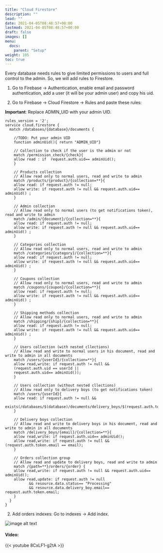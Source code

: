 ```yaml
---
title: "Cloud Firestore"
description: ""
lead: ""
date: 2021-04-05T08:48:57+00:00
lastmod: 2021-04-05T08:48:57+00:00
draft: false
images: []
menu:
  docs:
    parent: "Setup"
weight: 105
toc: true
---
```

Every database needs rules to give limited permissions to users and full
control to the admin. So, we will add rules to Firestore.

1. Go to Firebase → Authentication, enable email and password authentication, add a user (it will be your admin user) and copy his uid.

2. Go to Firebase → Cloud Firestore → Rules and paste these rules:

**Important**: Replace ADMIN_UID with your admin UID.

```
rules_version = '2';
service cloud.firestore {
  match /databases/{database}/documents {

    //TODO: Put your admin UID
    function adminUid(){ return "ADMIN_UID"}

    // Collection to check if the user is the admin or not
    match /permission_check/{check}{
    allow read : if  request.auth.uid== adminUid();
    }

    // Products collection
    // Allow read only to normal users, read and write to admin
    match /products/{product}/{collection=**}{
    allow read: if request.auth != null;
    allow write: if request.auth != null && request.auth.uid== adminUid() ;
    }

    // Admin collection
    // Allow read only to normal users (to get notifications token), read and write to admin
    match /admin/{document}/{collection=**}{
    allow read: if request.auth != null;
    allow write: if request.auth != null && request.auth.uid== adminUid() ;
    }

    // Categories collection
    // Allow read only to normal users, read and write to admin
    match /categories/{category}/{collection=**}{
    allow read: if request.auth != null;
    allow write: if request.auth != null && request.auth.uid== adminUid() ;
    }

    // Coupons collection
    // Allow read only to normal users, read and write to admin
    match /coupons/{coupon}/{collection=**}{
    allow read: if request.auth != null;
    allow write: if request.auth != null && request.auth.uid== adminUid() ;
    }

    // Shipping methods collection
    // Allow read only to normal users, read and write to admin
    match /shipping/{ship}/{collection=**}{
    allow read: if request.auth != null;
    allow write: if request.auth != null && request.auth.uid== adminUid() ;
    }

    // Users collection (with nested cllections)
    // Allow read and write to normal users in his document, read and write to admin in all documents
    match /users/{userId}/{collection=**}{
    allow read,write: if request.auth != null &&
    (request.auth.uid == userId ||
    request.auth.uid== adminUid());
    }

    // Users collection (without nested cllections)
    // Allow read only to delivery boys (to get notifications token)
    match /users/{userId}{
    allow read: if request.auth != null &&
    exists(/databases/$(database)/documents/delivery_boys/$(request.auth.token.email));
    }

    // Delivery boys collection
    // Allow read and write to delivery boys in his document, read and write to admin in all documents
    match /delivery_boys/{email}/{collection=**}{
    allow read,write: if request.auth.uid== adminUid();
    allow read,write: if request.auth != null && (request.auth.token.email == email);
    }

    // Orders collection group
    // Allow read and update to delivery boys, read and write to admin
    match /{path=**}/orders/{order} {
    allow read,write: if request.auth != null && request.auth.uid== adminUid();
    allow read,update: if request.auth != null
           && resource.data.status== "Processing"
           && resource.data.delivery_boy.email== request.auth.token.email;
    }
  }
}
```


2. Add orders indexes: Go to indexes → Add index.

![image alt text](/images/firestore-rules.jpg)


#### Video:

{{< youtube 8CxLF1-g2tA >}}
